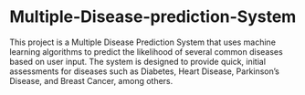 # Multiple-Disease-prediction-System
This project is a Multiple Disease Prediction System that uses machine learning algorithms to predict the likelihood of several common diseases based on user input. The system is designed to provide quick, initial assessments for diseases such as Diabetes, Heart Disease, Parkinson’s Disease, and Breast Cancer, among others.
